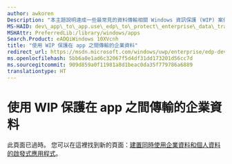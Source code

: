 ```yaml
---
author: awkoren
Description: "本主題說明達成一些最常見的資料傳輸相關 Windows 資訊保護 (WIP) 案例所需的編碼工作範例。"
MS-HAID: dev\_app\_to\_app.use\_edp\_to\_protect\_enterprise\_data\_transferred\_between\_apps
MSHAttr: PreferredLib:/library/windows/apps
Search.Product: eADQiWindows 10XVcnh
title: "使用 WIP 保護在 app 之間傳輸的企業資料"
redirect_url: https://msdn.microsoft.com/windows/uwp/enterprise/edp-dev-guide
ms.openlocfilehash: 5bb6a0e1ad6c32067f5d4df31dd173201d56cc7d
ms.sourcegitcommit: 909d859a0f11981a8d1beac0da35f779786a6889
translationtype: HT
---
```

# <a name="use-wip-to-protect-enterprise-data-transferred-between-apps"></a>使用 WIP 保護在 app 之間傳輸的企業資料


此頁面已過時。 您可以在這裡找到新的頁面：[建置同時使用企業資料和個人資料的啟發式應用程式](https://msdn.microsoft.com/windows/uwp/enterprise/edp-dev-guide)。
